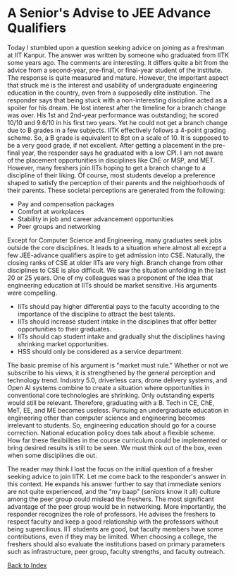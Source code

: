 # A Senior's Advise to JEE Advance Qualifiers

Today I stumbled upon a question seeking advice on joining as a freshman at IIT Kanpur. The answer was written by someone who graduated from IITK
some years ago. The comments are interesting. It differs quite a bit from the advice from a second-year, pre-final, or final-year student of 
the institute. The response is quite measured and mature. However, the important aspect that struck me is the interest and usability of 
undergraduate engineering education in the country, even from a supposedly elite institution. The responder says that being stuck with a non-interesting 
discipline acted as a spoiler for his dream. He lost interest after the timeline for a branch change was over. His 1st and 2nd-year
performance was outstanding; he scored 10/10 and 9.6/10 in his first two years. Yet he could not get a branch change due to B grades in a few subjects. IITK
effectively follows a 4-point grading scheme. So, a B grade is equivalent to 8pt on a scale of 10. It is supposed to be a very good
grade, if not excellent. After getting a placement
in the pre-final year, the responder says he graduated with a low CPI. I am not aware of the placement opportunities in disciplines like ChE or MSP, and MET.
However, many freshers join IITs hoping to get a branch change to a discipline of their liking. Of course, most students develop 
a preference shaped to satisfy the perception of their parents and the neighborhoods of their parents. These societal perceptions are generated from the following:

- Pay and compensation packages 
- Comfort at workplaces
- Stability in job and career advancement opportunities
- Peer groups and networking

Except for Computer Science and Engineering, many graduates seek jobs outside the core disciplines. It leads to a situation where almost
all except a few JEE-advance qualifiers aspire to get admission into CSE. Naturally, the closing ranks of CSE at older IITs are very high. Branch
change from other disciplines to CSE is also difficult. We saw the situation unfolding in the last 20 or 25 years. One of my 
colleagues was a proponent of the idea that engineering education at IITs should be market sensitive. His arguments were compelling. 

- IITs should pay higher differential pays to the faculty according to the importance of the discipline to attract the best talents.
- IITs should increase student intake in the disciplines that offer better opportunities to their graduates. 
- IITs should cap student intake and gradually shut the disciplines having shrinking market opportunities.  
- HSS should only be considered as a service department.

The basic premise of his argument is "market must rule." Whether or not we subscribe to his views, it is strengthened by the general 
perception and technology trend. Industry 5.0, driverless cars, drone delivery systems, and Open AI systems combine to create a situation
where opportunities in conventional core technologies are shrinking. Only outstanding experts would still be relevant. Therefore, graduating with 
a B. Tech in CE, ChE, MeT, EE, and ME becomes useless. Pursuing an undergraduate education in engineering other than computer science and engineering 
becomes irrelevant to students. So, engineering education should go for a course correction. National education policy does 
talk about a flexible scheme. How far these flexibilities in the course curriculum could be implemented or bring desired results is still to be seen. 
We must think out of the box, even when some disciplines die out. 

The reader may think I lost the focus on the initial question of a fresher seeking advice to join IITK. Let me come back to the responder's 
answer in this context. He expands his answer further to say that immediate seniors are not quite experienced, and the "my baap" (seniors know it
all) culture among the peer group could mislead the freshers. The most significant advantage of the peer group would be in networking. More 
importantly, the responder recognizes the role of professors. He advises the freshers to respect faculty and keep a good relationship with 
the professors without being supercilious. IIT students are good, but faculty members have some contributions, even if they may be limited.
When choosing a college, the freshers should also evaluate the institutions based on primary parameters such as infrastructure, peer group, 
faculty strengths, and faculty outreach. 

[Back to Index](../index.md)
